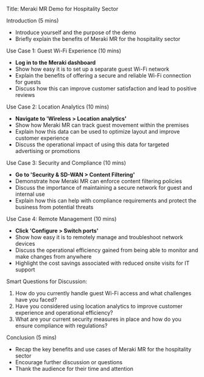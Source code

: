 Title: Meraki MR Demo for Hospitality Sector

Introduction (5 mins)
- Introduce yourself and the purpose of the demo
- Briefly explain the benefits of Meraki MR for the hospitality sector

Use Case 1: Guest Wi-Fi Experience (10 mins)
- **Log in to the Meraki dashboard**
- Show how easy it is to set up a separate guest Wi-Fi network
- Explain the benefits of offering a secure and reliable Wi-Fi connection for guests
- Discuss how this can improve customer satisfaction and lead to positive reviews

Use Case 2: Location Analytics (10 mins)
- **Navigate to 'Wireless > Location analytics'**
- Show how Meraki MR can track guest movement within the premises
- Explain how this data can be used to optimize layout and improve customer experience
- Discuss the operational impact of using this data for targeted advertising or promotions

Use Case 3: Security and Compliance (10 mins)
- **Go to 'Security & SD-WAN > Content Filtering'**
- Demonstrate how Meraki MR can enforce content filtering policies
- Discuss the importance of maintaining a secure network for guest and internal use
- Explain how this can help with compliance requirements and protect the business from potential threats

Use Case 4: Remote Management (10 mins)
- **Click 'Configure > Switch ports'**
- Show how easy it is to remotely manage and troubleshoot network devices
- Discuss the operational efficiency gained from being able to monitor and make changes from anywhere
- Highlight the cost savings associated with reduced onsite visits for IT support

Smart Questions for Discussion:
1. How do you currently handle guest Wi-Fi access and what challenges have you faced?
2. Have you considered using location analytics to improve customer experience and operational efficiency?
3. What are your current security measures in place and how do you ensure compliance with regulations?

Conclusion (5 mins)
- Recap the key benefits and use cases of Meraki MR for the hospitality sector
- Encourage further discussion or questions
- Thank the audience for their time and attention